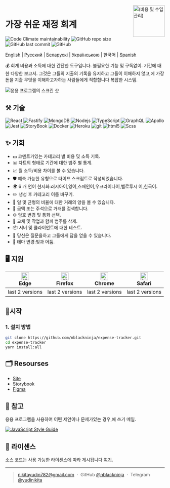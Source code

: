<img align='right' src="https://user-images.githubusercontent.com/36636599/145850897-c920d271-caac-43d3-8fda-a9d0268df0db.png" width="100" height='100' alt='(비용 및 수입 관리)'>

# 가장 쉬운 재정 회계

<p>
  <img alt="Code Climate maintainability" src="https://img.shields.io/codeclimate/maintainability-percentage/nblackninja/expense-tracker">
  <img alt="GitHub repo size" src="https://img.shields.io/github/repo-size/nblackninja/expense-tracker">
  <img alt="GitHub last commit" src="https://img.shields.io/github/last-commit/nblackninja/expense-tracker">
  <img alt="GitHub" src="https://img.shields.io/github/license/nblackninja/expense-tracker">
</p>

[English](./README.md) | [Русский](./README-ru.md) | [Беларускі](./README-be.md) | [Українською](./README-uk.md) | 한국어 | [Spanish](./README-es.md)

💰 회계 비용과 소득에 대한 간단한 도구입니다. 불필요한 기능 및 구독없이. 기간에 대한 다양한 보고서.
그것은 그들의 지출의 기록을 유지하고 그들이 이해하지 않고,에 가장 돈을 지출 무엇을 이해하고자하는 사람들에게 적합합니다
복잡한 시스템.

![응용 프로그램의 스크린 샷](https://user-images.githubusercontent.com/36636599/145864310-35100d93-415c-45a4-b8f9-32595e1bf4c2.png)

## ️⚒️ 기술

<p>
  <img alt="React" src="https://img.shields.io/badge/-React-20232A?style=flat&logo=react&logoColor=white" />
  <img alt="Fastify" src="https://img.shields.io/badge/-Fastify-404D59?style=flat&logo=fastify&logoColor=white" />
  <img alt="MongoDB" src="https://img.shields.io/badge/-MongoDB-13aa52?style=flat&logo=mongodb&logoColor=white" />
  <img alt="Nodejs" src="https://img.shields.io/badge/-Nodejs-43853d?style=flat&logo=Node.js&logoColor=white" />
  <img alt="TypeScript" src="https://img.shields.io/badge/-TypeScript-007ACC?style=flat&logo=typescript&logoColor=white" />
  <img alt="GraphQL" src="https://img.shields.io/badge/-GraphQL-E10098?style=flat&logo=graphql&logoColor=white" />
  <img alt="Apollo" src="https://img.shields.io/badge/-Apollo-311C87?style=flat&logo=apollo-graphql&logoColor=white" />
  <img alt="Jest" src="https://img.shields.io/badge/-Jest-14C531?style=flat&logo=jest&logoColor=white" />
  <img alt="StoryBook" src="https://img.shields.io/badge/-Storybook-FE4284?style=flat&logo=storybook&logoColor=white" />
  <img alt="Docker" src="https://img.shields.io/badge/-Docker-022964?style=flat&logo=docker&logoColor=white" />
  <img alt="Heroku" src="https://img.shields.io/badge/-Heroku-430098?style=flat&logo=heroku&logoColor=white" />
  <img alt="git" src="https://img.shields.io/badge/-Git-F05032?style=flat&logo=git&logoColor=white" /> 
  <img alt="html5" src="https://img.shields.io/badge/-HTML5-E34F26?style=flat&logo=html5&logoColor=white" />
  <img alt="Scss" src="https://img.shields.io/badge/-SCSS-CC6699?style=flat&logo=sass&logoColor=white" /> 
</p>

## ✨ 기회

- 💵 코멘트가있는 카테고리 별 비용 및 소득 기록.
- 📊 차트의 형태로 기간에 대한 범주 별 통계.
- 📈 월 소득/비용 차이를 볼 수 있습니다.
- 🛡 예측 가능한 유형으로 타이프 스크립트로 작성되었습니다.
- 🌍 6 개 언어 현지화:러시아어,영어,스페인어,우크라이나어,벨로루시 어,한국어.
- ✏️ 생성 후 카테고리 이름 바꾸기.
- 🌈 일 및 균형의 비율에 대한 거래의 양을 볼 수 있습니다.
- 🔎 금액 또는 주석으로 거래를 검색합니다.
- ⚙️ 암호 변경 및 통화 선택.
- 🌈 교체 및 작업과 함께 범주를 삭제.
- 📦 서버 및 클라이언트에 대한 테스트.
- 📝 당신은 질문을하고 그들에게 답을 얻을 수 있습니다.
- 🎨 테마 변경:빛과 어둠.

## 🖥 지원

| [<img src="https://raw.githubusercontent.com/alrra/browser-logos/master/src/edge/edge_48x48.png" alt="IE / Edge" width="24px" height="24px" />](http://godban.github.io/browsers-support-badges/)<br>Edge | [<img src="https://raw.githubusercontent.com/alrra/browser-logos/master/src/firefox/firefox_48x48.png" alt="Firefox" width="24px" height="24px" />](http://godban.github.io/browsers-support-badges/)<br>Firefox | [<img src="https://raw.githubusercontent.com/alrra/browser-logos/master/src/chrome/chrome_48x48.png" alt="Chrome" width="24px" height="24px" />](http://godban.github.io/browsers-support-badges/)<br>Chrome | [<img src="https://raw.githubusercontent.com/alrra/browser-logos/master/src/safari/safari_48x48.png" alt="Safari" width="24px" height="24px" />](http://godban.github.io/browsers-support-badges/)<br>Safari |
| --- | --- | --- | --- |
| last 2 versions | last 2 versions | last 2 versions | last 2 versions |

## 📝시작

### 1. 설치 방법

```bash
git clone https://github.com/nblackninja/expense-tracker.git
cd expense-tracker
yarn install:all
```

## 🗂 Resourses
- [Site](https://expense-tracker.cf)
- [Storybook](https://www.chromatic.com/library?appId=623882bbcd369a003a86af1c&inviteToken=7a958f7d83c54a05b7079784f9f454e5)
- [Figma](https://www.figma.com/file/SOiwWVrSImrcKjQQseQ0wY/%D0%94%D0%B5%D0%BD%D0%B5%D0%B6%D0%BA%D0%B8?node-id=0%3A1)

## 💬 참고

응용 프로그램을 사용하여 어떤 제안이나 문제가있는 경우,에 쓰기 메일.

[![JavaScript Style Guide](https://cdn.rawgit.com/standard/standard/master/badge.svg)](https://github.com/standard/standard)

## 🔐 라이센스

소스 코드는 사용 가능한 라이센스에 따라 게시됩니다 [여기](LICENSE).

---

> nikitayudin782@gmail.com &nbsp;&middot;&nbsp;
> GitHub [@nblackninja](https://github.com/с) &nbsp;&middot;&nbsp;
> Telegram [@yudinikita](https://t.me/yudinikita)
